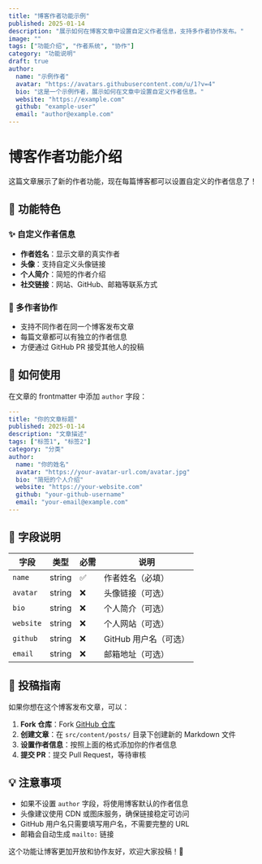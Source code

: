 ```yaml
---
title: "博客作者功能示例"
published: 2025-01-14
description: "展示如何在博客文章中设置自定义作者信息，支持多作者协作发布。"
image: ""
tags: ["功能介绍", "作者系统", "协作"]
category: "功能说明"
draft: true
author:
  name: "示例作者"
  avatar: "https://avatars.githubusercontent.com/u/1?v=4"
  bio: "这是一个示例作者，展示如何在文章中设置自定义作者信息。"
  website: "https://example.com"
  github: "example-user"
  email: "author@example.com"
---
```


# 博客作者功能介绍

这篇文章展示了新的作者功能，现在每篇博客都可以设置自定义的作者信息了！

## 🎯 功能特色

### ✨ 自定义作者信息
- **作者姓名**：显示文章的真实作者
- **头像**：支持自定义头像链接
- **个人简介**：简短的作者介绍
- **社交链接**：网站、GitHub、邮箱等联系方式

### 🤝 多作者协作
- 支持不同作者在同一个博客发布文章
- 每篇文章都可以有独立的作者信息
- 方便通过 GitHub PR 接受其他人的投稿

## 📝 如何使用

在文章的 frontmatter 中添加 `author` 字段：

```yaml
---
title: "你的文章标题"
published: 2025-01-14
description: "文章描述"
tags: ["标签1", "标签2"]
category: "分类"
author:
  name: "你的姓名"
  avatar: "https://your-avatar-url.com/avatar.jpg"
  bio: "简短的个人介绍"
  website: "https://your-website.com"
  github: "your-github-username"
  email: "your-email@example.com"
---
```

## 🔧 字段说明

| 字段 | 类型 | 必需 | 说明 |
|------|------|------|------|
| `name` | string | ✅ | 作者姓名（必填） |
| `avatar` | string | ❌ | 头像链接（可选） |
| `bio` | string | ❌ | 个人简介（可选） |
| `website` | string | ❌ | 个人网站（可选） |
| `github` | string | ❌ | GitHub 用户名（可选） |
| `email` | string | ❌ | 邮箱地址（可选） |

## 🚀 投稿指南

如果你想在这个博客发布文章，可以：

1. **Fork 仓库**：Fork [GitHub 仓库](https://github.com/shimoxi123/boke-fuwari)
2. **创建文章**：在 `src/content/posts/` 目录下创建新的 Markdown 文件
3. **设置作者信息**：按照上面的格式添加你的作者信息
4. **提交 PR**：提交 Pull Request，等待审核

## 💡 注意事项

- 如果不设置 `author` 字段，将使用博客默认的作者信息
- 头像建议使用 CDN 或图床服务，确保链接稳定可访问
- GitHub 用户名只需要填写用户名，不需要完整的 URL
- 邮箱会自动生成 `mailto:` 链接

这个功能让博客更加开放和协作友好，欢迎大家投稿！🎉